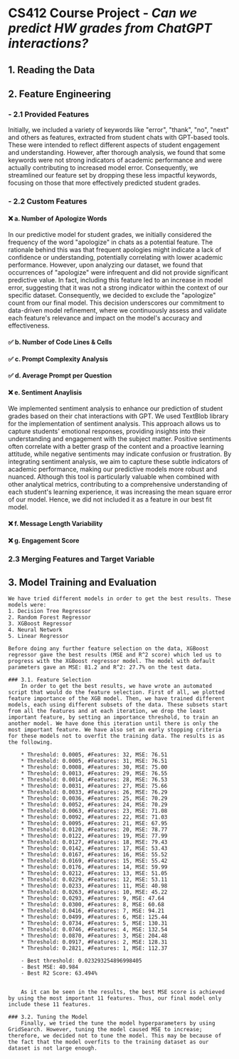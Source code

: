 # CS412 Course Project - _Can we predict HW grades from ChatGPT interactions?_

## 1. Reading the Data

## 2. Feature Engineering

### - 2.1 Provided Features

Initially, we included a variety of keywords like "error", "thank", "no", "next" and others as features, extracted from student chats with GPT-based tools. These were intended to reflect different aspects of student engagement and understanding. However, after thorough analysis, we found that some keywords were not strong indicators of academic performance and were actually contributing to increased model error. Consequently, we streamlined our feature set by dropping these less impactful keywords, focusing on those that more effectively predicted student grades.

### - 2.2 Custom Features

#### :x: a. Number of Apologize Words

In our predictive model for student grades, we initially considered the frequency of the word "apologize" in chats as a potential feature. The rationale behind this was that frequent apologies might indicate a lack of confidence or understanding, potentially correlating with lower academic performance. However, upon analyzing our dataset, we found that occurrences of "apologize" were infrequent and did not provide significant predictive value. In fact, including this feature led to an increase in model error, suggesting that it was not a strong indicator within the context of our specific dataset. Consequently, we decided to exclude the "apologize" count from our final model. This decision underscores our commitment to data-driven model refinement, where we continuously assess and validate each feature's relevance and impact on the model's accuracy and effectiveness.

#### ✅ b. Number of Code Lines & Cells

#### ✅ c. Prompt Complexity Analysis

#### ✅ d. Average Prompt per Question

#### :x: e. Sentiment Anaylisis

We implemented sentiment analysis to enhance our prediction of student grades based on their chat interactions with GPT. We used TextBlob library for the implementation of sentiment analysis. This approach allows us to capture students' emotional responses, providing insights into their understanding and engagement with the subject matter. Positive sentiments often correlate with a better grasp of the content and a proactive learning attitude, while negative sentiments may indicate confusion or frustration. By integrating sentiment analysis, we aim to capture these subtle indicators of academic performance, making our predictive models more robust and nuanced. Although this tool is particularly valuable when combined with other analytical metrics, contributing to a comprehensive understanding of each student's learning experience, it was increasing the mean square error of our model. Hence, we did not included it as a feature in our best fit model.

#### :x: f. Message Length Variability

#### :x: g. Engagement Score

### 2.3 Merging Features and Target Variable

## 3. Model Training and Evaluation

    We have tried different models in order to get the best results. These models were:
    1. Decision Tree Regressor
    2. Random Forest Regressor
    3. XGBoost Regressor
    4. Neural Network
    5. Linear Regressor

    Before doing any further feature selection on the data, XGBoost regressor gave the best results (MSE and R^2 score) which led us to progress with the XGBoost regressor model. The model with default parameters gave an MSE: 81.2 and R^2: 27.7% on the test data.

    ### 3.1. Feature Selection
        In order to get the best results, we have wrote an automated script that would do the feature selection. First of all, we plotted feature importance of the XGB model. Then, we have trained different models, each using different subsets of the data. These subsets start from all the features and at each iteration, we drop the least important feature, by setting an importance threshold, to train an another model. We have done this iteration until there is only the most important feature. We have also set an early stopping criteria for these models not to overfit the training data. The results is as the following.

        * Threshold: 0.0005, #Features: 32, MSE: 76.51
        * Threshold: 0.0005, #Features: 31, MSE: 76.51
        * Threshold: 0.0008, #Features: 30, MSE: 75.00
        * Threshold: 0.0013, #Features: 29, MSE: 76.55
        * Threshold: 0.0014, #Features: 28, MSE: 76.53
        * Threshold: 0.0031, #Features: 27, MSE: 75.66
        * Threshold: 0.0033, #Features: 26, MSE: 76.29
        * Threshold: 0.0036, #Features: 25, MSE: 70.29
        * Threshold: 0.0052, #Features: 24, MSE: 70.29
        * Threshold: 0.0063, #Features: 23, MSE: 71.08
        * Threshold: 0.0092, #Features: 22, MSE: 71.03
        * Threshold: 0.0095, #Features: 21, MSE: 67.95
        * Threshold: 0.0120, #Features: 20, MSE: 78.77
        * Threshold: 0.0122, #Features: 19, MSE: 77.99
        * Threshold: 0.0127, #Features: 18, MSE: 79.43
        * Threshold: 0.0142, #Features: 17, MSE: 53.43
        * Threshold: 0.0167, #Features: 16, MSE: 55.52
        * Threshold: 0.0169, #Features: 15, MSE: 55.42
        * Threshold: 0.0176, #Features: 14, MSE: 59.99
        * Threshold: 0.0212, #Features: 13, MSE: 51.05
        * Threshold: 0.0229, #Features: 12, MSE: 53.11
        * Threshold: 0.0233, #Features: 11, MSE: 40.98
        * Threshold: 0.0263, #Features: 10, MSE: 45.22
        * Threshold: 0.0293, #Features: 9, MSE: 47.64
        * Threshold: 0.0300, #Features: 8, MSE: 60.68
        * Threshold: 0.0416, #Features: 7, MSE: 94.21
        * Threshold: 0.0499, #Features: 6, MSE: 125.44
        * Threshold: 0.0734, #Features: 5, MSE: 130.31
        * Threshold: 0.0746, #Features: 4, MSE: 132.54
        * Threshold: 0.0870, #Features: 3, MSE: 204.48
        * Threshold: 0.0917, #Features: 2, MSE: 128.31
        * Threshold: 0.2821, #Features: 1, MSE: 112.37

        - Best threshold: 0.023293254896998405
        - Best MSE: 40.984
        - Best R2 Score: 63.494%


        As it can be seen in the results, the best MSE score is achieved by using the most important 11 features. Thus, our final model only include these 11 features.

    ### 3.2. Tuning the Model
        Finally, we tried the tune the model hyperparameters by using GridSearch. However, tuning the model caused MSE to increase; therefore, we decided not to tune the model. This may be because of the fact that the model overfits to the training dataset as our dataset is not large enough.
